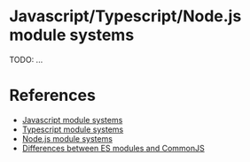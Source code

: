 # Javascript/Typescript/Node.js module systems

TODO: ...

# References

- [Javascript module systems](https://medium.com/@gimenete/how-javascript-module-systems-work-eddcd2d7d2d0)
- [Typescript module systems](https://www.typescriptlang.org/docs/handbook/modules.html)
- [Node.js module systems](https://nodejs.org/api/modules.html)
- [Differences between ES modules and CommonJS](https://nodejs.org/api/esm.html#esm_differences_between_es_modules_and_commonjs)
